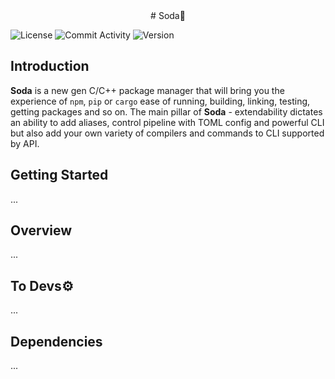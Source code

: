 <div align="center"># Soda🥤</div>

![License](https://img.shields.io/github/license/Postelb258/Soda.svg?style=flat) ![Commit Activity](https://img.shields.io/github/commit-activity/w/Postelb258/Soda) ![Version](https://img.shields.io/badge/version-0.1.0-blue)

## Introduction

**Soda** is a new gen C/C++ package manager that will bring you the experience of `npm`, `pip` or `cargo` ease of running, building, linking, testing, getting packages and so on. The main pillar of **Soda** - extendability dictates an ability to add aliases, control pipeline with TOML config and powerful CLI but also add your own variety of compilers and commands to CLI supported by API.

## Getting Started

...

## Overview

...

## To Devs⚙️

...

## Dependencies

...
